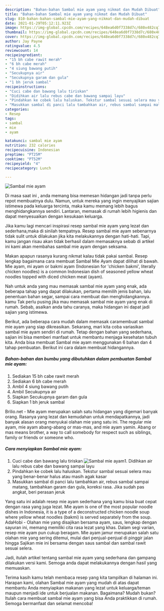 ```yaml
---
description: "Bahan-bahan Sambal mie ayam yang nikmat dan Mudah Dibuat"
title: "Bahan-bahan Sambal mie ayam yang nikmat dan Mudah Dibuat"
slug: 810-bahan-bahan-sambal-mie-ayam-yang-nikmat-dan-mudah-dibuat
date: 2021-01-29T05:12:11.923Z
image: https://img-global.cpcdn.com/recipes/648ea6d0f7338d7c/680x482cq70/sambal-mie-ayam-foto-resep-utama.jpg
thumbnail: https://img-global.cpcdn.com/recipes/648ea6d0f7338d7c/680x482cq70/sambal-mie-ayam-foto-resep-utama.jpg
cover: https://img-global.cpcdn.com/recipes/648ea6d0f7338d7c/680x482cq70/sambal-mie-ayam-foto-resep-utama.jpg
author: Jay Payne
ratingvalue: 4.5
reviewcount: 14
recipeingredient:
- "15 bh cabe rawit merah"
- "6 bh cabe merah"
- "4 siung bawang putih"
- "Secukupnya air"
- "Secukupnya garam dan gula"
- "1 bh jeruk sambal"
recipeinstructions:
- "Cuci cabe dan bawang lalu tiriskan"
- "Didihkan air lalu rebus cabe dan bawang sampai layu"
- "Pindahkan ke cobek lalu haluskan. Tekstur sambal sesuai selera mau yang benar-benar halus atau masih agak kasar"
- "Masukkan sambal di panci lalu tambahkan air, rebus sambal sampai matang, tambahkan garam dan gula, koreksi rasa. Jika sudah pas angkat, beri perasan jeruk"
categories:
- Resep
tags:
- sambal
- mie
- ayam

katakunci: sambal mie ayam 
nutrition: 232 calories
recipecuisine: Indonesian
preptime: "PT25M"
cooktime: "PT52M"
recipeyield: "4"
recipecategory: Lunch

---
```



![Sambal mie ayam](https://img-global.cpcdn.com/recipes/648ea6d0f7338d7c/680x482cq70/sambal-mie-ayam-foto-resep-utama.jpg)

Di masa  saat ini , anda memang bisa memesan hidangan jadi tanpa perlu repot membuatnya dulu. Namun, untuk mereka yang ingin menyajikan sajian istimewa pada keluarga tercinta, maka kamu memang lebih bagus menghidangkannya sendiri. Lantaran, memasak di rumah lebih higienis dan dapat menyesuaikan dengan kesukaan keluarga.

Jika kamu lagi mencari inspirasi resep sambal mie ayam yang lezat dan sederhana,maka di sinilah tempatnya. Resep sambal mie ayam  sebenarnya tidak sulit untuk dilakukan jika kita melakukannya dengan hati-hati. Tapi, kamu jangan risau akan tidak berhasil dalam memasaknya 
sebab di artikel ini kami akan membahas sambal mie ayam dengan seksama.  

Makan apapun rasanya kurang nikmat kalau tidak pakai sambal. Resep lengkap bagaimana cara membuat Sambal Mie Ayam dapat dilihat di bawah. Mie ayam, mi ayam or bakmi ayam (Indonesian for &#39;chicken bakmi&#39;, literally chicken noodles) is a common Indonesian dish of seasoned yellow wheat noodles topped with diced chicken meat (ayam).

Nah untuk anda yang mau memasak sambal mie ayam yang enak, ada beberapa tahap yang dapat dilakukan, pertama memilih jenis bahan, lalu penentuan bahan segar, sampai cara membuat dan menghidangkannya. kamu Tak perlu pusing jika mau memasak sambal mie ayam yang enak di rumah. Sebab, asalkan anda  tahu caranya, maka hidangan ini dapat jadi sajian yang istimewa.

Berikut, ada beberapa cara mudah dalam memasak caramembuat sambal mie ayam yang siap dikreasikan. Sekarang, mari kita coba variasikan sambal mie ayam sendiri di rumah. Tetap dengan bahan yang sederhana, sajian ini bisa memberi manfaat untuk membantu menjaga kesehatan tubuh kita. Anda bisa membuat Sambal mie ayam menggunakan 6 bahan dan 4 tahap pembuatan. Berikut ini cara dalam membuat hidangannya.

<!--inarticleads1-->

##### Bahan-bahan dan bumbu yang dibutuhkan dalam pembuatan Sambal mie ayam:

1. Sediakan 15 bh cabe rawit merah
1. Sediakan 6 bh cabe merah
1. Ambil 4 siung bawang putih
1. Ambil Secukupnya air
1. Siapkan Secukupnya garam dan gula
1. Siapkan 1 bh jeruk sambal


Brilio.net - Mie ayam merupakan salah satu hidangan yang digemari banyak orang. Rasanya yang lezat dan kemudahan untuk mendapatkannya, jadi banyak alasan orang menyukai olahan mie yang satu ini. The regular mie ayam, mie ayam abang-abang or mas-mas, and mie ayam yamin. Abang or mas means brother, a way to call somebody for respect such as siblings, family or friends or someone who. 

<!--inarticleads2-->

##### Cara menyiapkan Sambal mie ayam:

1. Cuci cabe dan bawang lalu tiriskan
<img src="https://img-global.cpcdn.com/steps/8b7baf5dee9594cc/160x128cq70/sambal-mie-ayam-langkah-memasak-1-foto.jpg" alt="Sambal mie ayam">1. Didihkan air lalu rebus cabe dan bawang sampai layu
1. Pindahkan ke cobek lalu haluskan. Tekstur sambal sesuai selera mau yang benar-benar halus atau masih agak kasar
1. Masukkan sambal di panci lalu tambahkan air, rebus sambal sampai matang, tambahkan garam dan gula, koreksi rasa. Jika sudah pas angkat, beri perasan jeruk


Yang satu ini adalah resep mie ayam sederhana yang kamu bisa buat cepat dengan rasa yang juga lezat. Mie ayam is one of the most popular noodle dishes in Indonesia, it is a type of a deconstructed chicken noodle soup where yellow wheat noodles (bakmi) is served separately from the soup. AdaHobi - Olahan mie yang disajikan bersama ayam, saus, lengkap dengan sayuran ini, memang memiliki cita rasa lezat yang khas. Dalam segi varian, resep mie ayam pun cukup beragam. Mie ayam jamur merupakan salah satu olahan mie yang sering ditemui, mulai dari penjual-penjual di pinggir jalan hingga Sajikan mie ini bersama dengan saus sambal dan sambal rawit sesuai selera. 

Jadi, itulah artikel tentang  sambal mie ayam  yang sederhana dan gampang dilakukan versi kami. Semoga anda dapat melakukannya dengan hasil yang memuaskan. 

Terima kasih kamu telah membaca resep yang kita tampilkan di halaman ini. Harapan kami, olahan  Sambal mie ayam yang mudah di atas dapat membantu Anda menyiapkan makanan yang lezat untuk keluarga/teman maupun menjadi ide untuk berjualan makanan. Bagaimana? Mudah bukan? Itulah cara membuat sambal mie ayam yang bisa Anda praktikkan di rumah. Semoga bermanfaat dan selamat mencoba!


